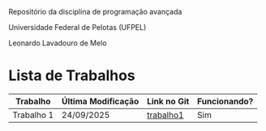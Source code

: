 Repositório da disciplina de programação avançada

Universidade Federal de Pelotas (UFPEL)

Leonardo Lavadouro de Melo

# Lista de Trabalhos

| Trabalho      | Última Modificação | Link no Git | Funcionando? |
|---------------|-----------------|-------------|--------------|
| Trabalho 1    | 24/09/2025       | [trabalho1](Trabalho1/) | Sim |
